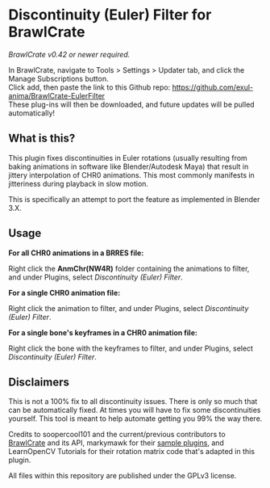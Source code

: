 # Discontinuity (Euler) Filter for BrawlCrate
*BrawlCrate v0.42 or newer required.*  

In BrawlCrate, navigate to Tools > Settings > Updater tab, and click the Manage Subscriptions button.  
Click add, then paste the link to this Github repo: https://github.com/exul-anima/BrawlCrate-EulerFilter  
These plug-ins will then be downloaded, and future updates will be pulled automatically!

## What is this?

This plugin fixes discontinuities in Euler rotations (usually resulting from baking animations in software like Blender/Autodesk Maya) that result in jittery interpolation of CHR0 animations. This most commonly manifests in jitteriness during playback in slow motion.

This is specifically an attempt to port the feature as implemented in Blender 3.X.

## Usage

**For all CHR0 animations in a BRRES file:**

Right click the **AnmChr(NW4R)** folder containing the animations to filter, and under Plugins, select *Discontinuity (Euler) Filter*.

**For a single CHR0 animation file:**

Right click the animation to filter, and under Plugins, select *Discontinuity (Euler) Filter*.

**For a single bone's keyframes in a CHR0 animation file:**

Right click the bone with the keyframes to filter, and under Plugins, select *Discontinuity (Euler) Filter*.

## Disclaimers

This is not a 100% fix to all discontinuity issues. There is only so much that can be automatically fixed. At times you will have to fix some discontinuities yourself. This tool is meant to help automate getting you 99% the way there.

Credits to soopercool101 and the current/previous contributors to [BrawlCrate](https://github.com/soopercool101/BrawlCrate) and its API, markymawk for their [sample plugins](https://github.com/soopercool101/BrawlCrateSamplePlugins), and LearnOpenCV Tutorials for their rotation matrix code that's adapted in this plugin.

All files within this repository are published under the GPLv3 license.